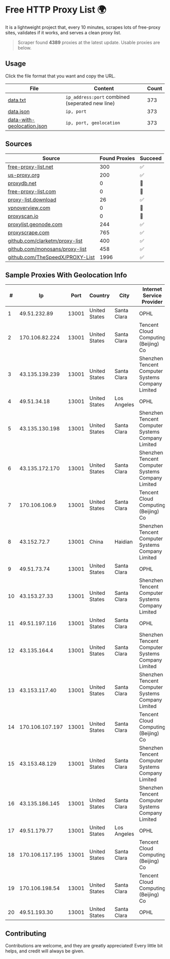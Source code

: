 
# Free HTTP Proxy List 🌍

It is a lightweight project that, every 10 minutes, scrapes lots of free-proxy sites, validates if it works, and serves a clean proxy list.


> Scraper found **4389** proxies at the latest update. Usable proxies are below.

## Usage

Click the file format that you want and copy the URL.


|File|Content|Count|
|----|-------|-----|
|[data.txt](https://raw.githubusercontent.com/themiralay/Proxy-List-World/master/data.txt)|`ip_address:port` combined (seperated new line)|373|
|[data.json](https://raw.githubusercontent.com/themiralay/Proxy-List-World/master/data.json)|`ip, port`|373|
|[data-with-geolocation.json](https://raw.githubusercontent.com/themiralay/Proxy-List-World/master/data-with-geolocation.json)|`ip, port, geolocation`|373|

## Sources

|Source|Found Proxies|Succeed|
|------|-------------|-------|
|[free-proxy-list.net](https://free-proxy-list.net)|300|✅|
|[us-proxy.org](https://www.us-proxy.org)|200|✅|
|[proxydb.net](http://proxydb.net)|0|🚫|
|[free-proxy-list.com](https://free-proxy-list.com/?page=&port=&type%5B%5D=http&type%5B%5D=https&up_time=0&search=Search)|0|🚫|
|[proxy-list.download](https://www.proxy-list.download/HTTP)|26|✅|
|[vpnoverview.com](https://vpnoverview.com/privacy/anonymous-browsing/free-proxy-servers)|0|🚫|
|[proxyscan.io](https://www.proxyscan.io)|0|🚫|
|[proxylist.geonode.com](https://proxylist.geonode.com/api/proxy-list?limit=300&page=1&sort_by=lastChecked&sort_type=desc&protocols=http,https)|244|✅|
|[proxyscrape.com](https://api.proxyscrape.com/v2/?request=displayproxies&protocol=http&timeout=10000&country=all&ssl=all&anonymity=all)|765|✅|
|[github.com/clarketm/proxy-list](https://raw.githubusercontent.com/clarketm/proxy-list/master/proxy-list-raw.txt)|400|✅|
|[github.com/monosans/proxy-list](https://raw.githubusercontent.com/monosans/proxy-list/main/proxies/http.txt)|458|✅|
|[github.com/TheSpeedX/PROXY-List](https://raw.githubusercontent.com/TheSpeedX/PROXY-List/master/http.txt)|1996|✅|


## Sample Proxies With Geolocation Info

|#|Ip|Port|Country|City|Internet Service Provider|
|-|--|----|-------|----|-------------------------|
|1|49.51.232.89|13001|United States|Santa Clara|OPHL|
|2|170.106.82.224|13001|United States|Santa Clara|Tencent Cloud Computing (Beijing) Co|
|3|43.135.139.239|13001|United States|Santa Clara|Shenzhen Tencent Computer Systems Company Limited|
|4|49.51.34.18|13001|United States|Los Angeles|OPHL|
|5|43.135.130.198|13001|United States|Santa Clara|Shenzhen Tencent Computer Systems Company Limited|
|6|43.135.172.170|13001|United States|Santa Clara|Shenzhen Tencent Computer Systems Company Limited|
|7|170.106.106.9|13001|United States|Santa Clara|Tencent Cloud Computing (Beijing) Co|
|8|43.152.72.7|13001|China|Haidian|Shenzhen Tencent Computer Systems Company Limited|
|9|49.51.73.74|13001|United States|Santa Clara|OPHL|
|10|43.153.27.33|13001|United States|Santa Clara|Shenzhen Tencent Computer Systems Company Limited|
|11|49.51.197.116|13001|United States|Santa Clara|OPHL|
|12|43.135.164.4|13001|United States|Santa Clara|Shenzhen Tencent Computer Systems Company Limited|
|13|43.153.117.40|13001|United States|Santa Clara|Shenzhen Tencent Computer Systems Company Limited|
|14|170.106.107.197|13001|United States|Santa Clara|Tencent Cloud Computing (Beijing) Co|
|15|43.153.48.129|13001|United States|Santa Clara|Shenzhen Tencent Computer Systems Company Limited|
|16|43.135.186.145|13001|United States|Santa Clara|Shenzhen Tencent Computer Systems Company Limited|
|17|49.51.179.77|13001|United States|Los Angeles|OPHL|
|18|170.106.117.195|13001|United States|Santa Clara|Tencent Cloud Computing (Beijing) Co|
|19|170.106.198.54|13001|United States|Santa Clara|Tencent Cloud Computing (Beijing) Co|
|20|49.51.193.30|13001|United States|Santa Clara|OPHL|



## Contributing

Contributions are welcome, and they are greatly appreciated! Every
little bit helps, and credit will always be given.

